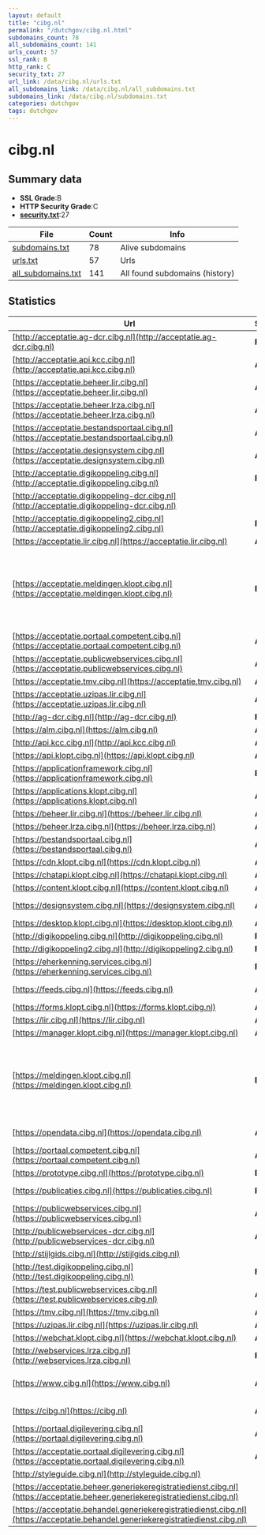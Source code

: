 ```yaml
---
layout: default
title: "cibg.nl"
permalink: "/dutchgov/cibg.nl.html"
subdomains_count: 78
all_subdomains_count: 141
urls_count: 57
ssl_rank: B
http_rank: C
security_txt: 27
url_link: /data/cibg.nl/urls.txt
all_subdomains_link: /data/cibg.nl/all_subdomains.txt
subdomains_link: /data/cibg.nl/subdomains.txt
categories: dutchgov
tags: dutchgov
---
```



# cibg.nl
## Summary data


 - **SSL Grade**:B
 - **HTTP Security Grade**:C
 - **[security.txt](https://www.digitaleoverheid.nl/nieuws/standaard-security-txt-nu-verplicht-voor-overheid/)**:27


| File       | Count | Info |
|------------|-------|------|
|[subdomains.txt](/DutchGovScope/data/cibg.nl/subdomains.txt)|78|Alive subdomains|
|[urls.txt](/DutchGovScope/data/cibg.nl/urls.txt)|57|Urls|
|[all_subdomains.txt](/DutchGovScope/data/cibg.nl/all_subdomains.txt)|141|All found subdomains (history)|


## Statistics


| Url | SSL | HTTP | Server | Cookie | HSTS | CORS | CTO | CSP | XFO | XXP | RP |FP| Tech |Title |
|--------|-------|-------|------|------|------|------|------|------|------|------|------|------|------|------|
|[http://acceptatie.ag-dcr.cibg.nl](http://acceptatie.ag-dcr.cibg.nl)| **F**| **F**|BigIP| | | | | | | | :white_check_mark: | |F5 BigIP||
|[http://acceptatie.api.kcc.cibg.nl](http://acceptatie.api.kcc.cibg.nl)| **A**| **F**|BigIP| | | | | | | | :white_check_mark: | |F5 BigIP||
|[https://acceptatie.beheer.lir.cibg.nl](https://acceptatie.beheer.lir.cibg.nl)| **A**| **A**|-| |:white_check_mark: | | | :white_check_mark:| :white_check_mark: | :white_check_mark: | :white_check_mark: | |HSTS||
|[https://acceptatie.beheer.lrza.cibg.nl](https://acceptatie.beheer.lrza.cibg.nl)| **A**| **A**|-| |:white_check_mark: | | | :white_check_mark:| :white_check_mark: | :white_check_mark: | :white_check_mark: | |HSTS||
|[https://acceptatie.bestandsportaal.cibg.nl](https://acceptatie.bestandsportaal.cibg.nl)| **A**| **A**|-| |:white_check_mark: | | | :white_check_mark:| :white_check_mark: | :white_check_mark: | :white_check_mark: | |HSTS|acceptatie.besta...|
|[https://acceptatie.designsystem.cibg.nl](https://acceptatie.designsystem.cibg.nl)| **A**| **A**|-| |:white_check_mark: | | | :white_check_mark:| :white_check_mark: | :white_check_mark: | :white_check_mark: | |HSTS||
|[http://acceptatie.digikoppeling.cibg.nl](http://acceptatie.digikoppeling.cibg.nl)| **F**| **E**|| | | | | | | | :white_check_mark: | |||
|[http://acceptatie.digikoppeling-dcr.cibg.nl](http://acceptatie.digikoppeling-dcr.cibg.nl)| | **F**|BigIP| | | | | | | | :white_check_mark: | |F5 BigIP||
|[http://acceptatie.digikoppeling2.cibg.nl](http://acceptatie.digikoppeling2.cibg.nl)| **F**| **F**|BigIP| | | | | | | | :white_check_mark: | |F5 BigIP||
|[https://acceptatie.lir.cibg.nl](https://acceptatie.lir.cibg.nl)| **A**| **A**|-| |:white_check_mark: | | | :white_check_mark:| :white_check_mark: | :white_check_mark: | :white_check_mark: | |HSTS||
|[https://acceptatie.meldingen.klopt.cibg.nl](https://acceptatie.meldingen.klopt.cibg.nl)| **B**| **E**|| | | | | | | | :white_check_mark: | |Amazon ALB Amazon Web Services HSTS Microsoft ASP.NET|Object moved|
|[https://acceptatie.portaal.competent.cibg.nl](https://acceptatie.portaal.competent.cibg.nl)| **A**| **A**|-| |:white_check_mark: | | | :white_check_mark:| :white_check_mark: | :white_check_mark: | :white_check_mark: | |HSTS||
|[https://acceptatie.publicwebservices.cibg.nl](https://acceptatie.publicwebservices.cibg.nl)| **A**| **A**|-| |:white_check_mark: | | | :white_check_mark:| :white_check_mark: | :white_check_mark: | :white_check_mark: | |HSTS||
|[https://acceptatie.tmv.cibg.nl](https://acceptatie.tmv.cibg.nl)| **A**| **A**|-| |:white_check_mark: | | | :white_check_mark:| :white_check_mark: | :white_check_mark: | :white_check_mark: | |HSTS||
|[https://acceptatie.uzipas.lir.cibg.nl](https://acceptatie.uzipas.lir.cibg.nl)| **A**| **A**|-| |:white_check_mark: | | | :white_check_mark:| :white_check_mark: | :white_check_mark: | :white_check_mark: | |HSTS||
|[http://ag-dcr.cibg.nl](http://ag-dcr.cibg.nl)| **F**| **F**|BigIP| | | | | | | | :white_check_mark: | |F5 BigIP||
|[https://alm.cibg.nl](https://alm.cibg.nl)| **A**| **A**|-| |:white_check_mark: | | | | :white_check_mark: | :white_check_mark: | :white_check_mark: | |Basic HSTS||
|[http://api.kcc.cibg.nl](http://api.kcc.cibg.nl)| **A**| **F**|BigIP| | | | | | | | :white_check_mark: | |F5 BigIP||
|[https://api.klopt.cibg.nl](https://api.klopt.cibg.nl)| **A**| **E**|| | | | | | | | :white_check_mark: | ||403 Forbidden|
|[https://applicationframework.cibg.nl](https://applicationframework.cibg.nl)| **B**| **F**|-| | | | | | | | :white_check_mark: | |Basic HSTS||
|[https://applications.klopt.cibg.nl](https://applications.klopt.cibg.nl)| **A**| **F**||:white_check_mark: | | | | | | | :white_check_mark: | |PHP|Agent Desktop Ap...|
|[https://beheer.lir.cibg.nl](https://beheer.lir.cibg.nl)| **A**| **A**|-| |:white_check_mark: | | | :white_check_mark:| :white_check_mark: | :white_check_mark: | :white_check_mark: | |HSTS||
|[https://beheer.lrza.cibg.nl](https://beheer.lrza.cibg.nl)| **A**| **A**|-| |:white_check_mark: | | | :white_check_mark:| :white_check_mark: | :white_check_mark: | :white_check_mark: | |HSTS||
|[https://bestandsportaal.cibg.nl](https://bestandsportaal.cibg.nl)| **A**| **A**|-| |:white_check_mark: | | | :white_check_mark:| :white_check_mark: | :white_check_mark: | :white_check_mark: | |HSTS|bestandsportaal....|
|[https://cdn.klopt.cibg.nl](https://cdn.klopt.cibg.nl)| **A**| **E**|| | | | | | | | :white_check_mark: | ||403 Forbidden|
|[https://chatapi.klopt.cibg.nl](https://chatapi.klopt.cibg.nl)| **A**| **E**|| | | | | | | | :white_check_mark: | ||403 Forbidden|
|[https://content.klopt.cibg.nl](https://content.klopt.cibg.nl)| **A**| **E**|| | | | | | | | :white_check_mark: | ||403 Forbidden|
|[https://designsystem.cibg.nl](https://designsystem.cibg.nl)| **A**| **A**|-| |:white_check_mark: | | | | :white_check_mark: | :white_check_mark: | :white_check_mark: | |HSTS|CIBG Design syst...|
|[https://desktop.klopt.cibg.nl](https://desktop.klopt.cibg.nl)| **A**| **E**|| | | | | | | | :white_check_mark: | |PHP||
|[http://digikoppeling.cibg.nl](http://digikoppeling.cibg.nl)| **F**| **E**|| | | | | | | | :white_check_mark: | |||
|[http://digikoppeling2.cibg.nl](http://digikoppeling2.cibg.nl)| **F**| **F**|BigIP| | | | | | | | :white_check_mark: | |F5 BigIP||
|[https://eherkenning.services.cibg.nl](https://eherkenning.services.cibg.nl)| **F**| **E**|| | | | | | | | :white_check_mark: | |HSTS|302 Found|
|[https://feeds.cibg.nl](https://feeds.cibg.nl)| **A+**| **A**|nginx| |:white_check_mark: | | | | :white_check_mark: | :white_check_mark: | :white_check_mark: | |HSTS Nginx||
|[https://forms.klopt.cibg.nl](https://forms.klopt.cibg.nl)| **A**| **E**|| | | | | | | | :white_check_mark: | ||404 Not Found|
|[https://lir.cibg.nl](https://lir.cibg.nl)| **A**| **A**|-| |:white_check_mark: | | | :white_check_mark:| :white_check_mark: | :white_check_mark: | :white_check_mark: | |HSTS||
|[https://manager.klopt.cibg.nl](https://manager.klopt.cibg.nl)| **A**| **F**||:white_check_mark: | | | | | | | :white_check_mark: | |||
|[https://meldingen.klopt.cibg.nl](https://meldingen.klopt.cibg.nl)| **B**| **E**|| | | | | | | | :white_check_mark: | |Amazon ALB Amazon Web Services HSTS Microsoft ASP.NET|Object moved|
|[https://opendata.cibg.nl](https://opendata.cibg.nl)| **A+**| **A**|nginx| |:white_check_mark: | | | | :white_check_mark: | :white_check_mark: | :white_check_mark: | |HSTS Nginx||
|[https://portaal.competent.cibg.nl](https://portaal.competent.cibg.nl)| **A**| **A**|-| |:white_check_mark: | | | :white_check_mark:| :white_check_mark: | :white_check_mark: | :white_check_mark: | |HSTS||
|[https://prototype.cibg.nl](https://prototype.cibg.nl)| **B**| **F**|-| | | | | | | | :white_check_mark: | |Basic HSTS||
|[https://publicaties.cibg.nl](https://publicaties.cibg.nl)| **F**| **E**|| | | | | | | | :white_check_mark: | |HSTS|404 - Not Found...|
|[https://publicwebservices.cibg.nl](https://publicwebservices.cibg.nl)| **A**| **F**|-| | | | | | | | :white_check_mark: | |HSTS||
|[http://publicwebservices-dcr.cibg.nl](http://publicwebservices-dcr.cibg.nl)| **A**| **A**|BigIP| |:white_check_mark: | | | | :white_check_mark: | :white_check_mark: | :white_check_mark: | |F5 BigIP||
|[http://stijlgids.cibg.nl](http://stijlgids.cibg.nl)| | **E**|| | | | | | | | :white_check_mark: | |||
|[http://test.digikoppeling.cibg.nl](http://test.digikoppeling.cibg.nl)| **F**| **D**|-| | | | | | :white_check_mark: | :white_check_mark: | :white_check_mark: | |||
|[https://test.publicwebservices.cibg.nl](https://test.publicwebservices.cibg.nl)| **A**| **D**|-| | | | | | :white_check_mark: | :white_check_mark: | :white_check_mark: | |HSTS||
|[https://tmv.cibg.nl](https://tmv.cibg.nl)| **A**| **A**|-| |:white_check_mark: | | | | :white_check_mark: | :white_check_mark: | :white_check_mark: | |HSTS||
|[https://uzipas.lir.cibg.nl](https://uzipas.lir.cibg.nl)| **A**| **A**|-| |:white_check_mark: | | | :white_check_mark:| :white_check_mark: | :white_check_mark: | :white_check_mark: | |HSTS||
|[https://webchat.klopt.cibg.nl](https://webchat.klopt.cibg.nl)| **A**| **E**|| | | | | | | | :white_check_mark: | ||404 Not Found|
|[http://webservices.lrza.cibg.nl](http://webservices.lrza.cibg.nl)| **F**| **F**|BigIP| | | | | | | | :white_check_mark: | |F5 BigIP||
|[https://www.cibg.nl](https://www.cibg.nl)| **A+**| **A**|nginx| |:white_check_mark: | | |:warning: | :white_check_mark: | :white_check_mark: | :white_check_mark: | |Bloomreach HSTS Nginx|Home | CIBG|
|[https://cibg.nl](https://cibg.nl)| **A+**| **A**|nginx| |:white_check_mark: | | |:warning: | :white_check_mark: | :white_check_mark: | :white_check_mark: | |HSTS Nginx|301 Moved Perman...|
|[https://portaal.digilevering.cibg.nl](https://portaal.digilevering.cibg.nl)| **A**| **A**|-| |:white_check_mark: | | | :white_check_mark:| :white_check_mark: | :white_check_mark: | :white_check_mark: | |HSTS||
|[https://acceptatie.portaal.digilevering.cibg.nl](https://acceptatie.portaal.digilevering.cibg.nl)| **A**| **A**|-| |:white_check_mark: | | | :white_check_mark:| :white_check_mark: | :white_check_mark: | :white_check_mark: | |HSTS||
|[http://styleguide.cibg.nl](http://styleguide.cibg.nl)| | **E**|| | | | | | | | :white_check_mark: | |||
|[https://acceptatie.beheer.generiekeregistratiedienst.cibg.nl](https://acceptatie.beheer.generiekeregistratiedienst.cibg.nl)| | **A**|-| |:white_check_mark: | | | :white_check_mark:| :white_check_mark: | :white_check_mark: | :white_check_mark: | |HSTS||
|[https://acceptatie.behandel.generiekeregistratiedienst.cibg.nl](https://acceptatie.behandel.generiekeregistratiedienst.cibg.nl)| | **A**|-| |:white_check_mark: | | | :white_check_mark:| :white_check_mark: | :white_check_mark: | :white_check_mark: | |HSTS||

